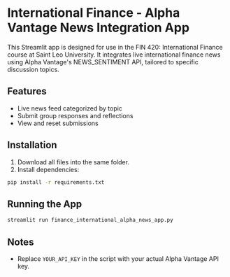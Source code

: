 
# International Finance - Alpha Vantage News Integration App

This Streamlit app is designed for use in the FIN 420: International Finance course at Saint Leo University. It integrates live international finance news using Alpha Vantage's NEWS_SENTIMENT API, tailored to specific discussion topics.

## Features
- Live news feed categorized by topic
- Submit group responses and reflections
- View and reset submissions

## Installation
1. Download all files into the same folder.
2. Install dependencies:
```bash
pip install -r requirements.txt
```

## Running the App
```bash
streamlit run finance_international_alpha_news_app.py
```

## Notes
- Replace `YOUR_API_KEY` in the script with your actual Alpha Vantage API key.

